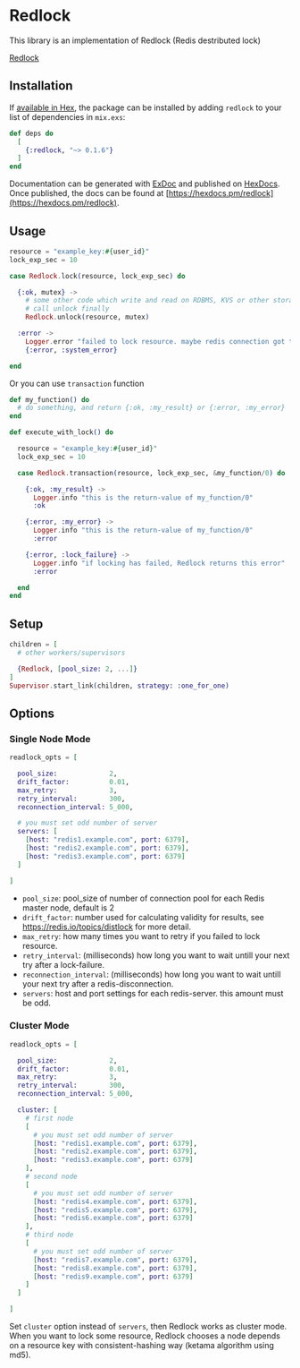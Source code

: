# Redlock

This library is an implementation of Redlock (Redis destributed lock)

[Redlock](https://redis.io/topics/distlock)

## Installation

If [available in Hex](https://hex.pm/docs/publish), the package can be installed
by adding `redlock` to your list of dependencies in `mix.exs`:

```elixir
def deps do
  [
    {:redlock, "~> 0.1.6"}
  ]
end
```

Documentation can be generated with [ExDoc](https://github.com/elixir-lang/ex_doc)
and published on [HexDocs](https://hexdocs.pm). Once published, the docs can
be found at [https://hexdocs.pm/redlock](https://hexdocs.pm/redlock).

## Usage

```elixir
resource = "example_key:#{user_id}"
lock_exp_sec = 10

case Redlock.lock(resource, lock_exp_sec) do

  {:ok, mutex} ->
    # some other code which write and read on RDBMS, KVS or other storage
    # call unlock finally
    Redlock.unlock(resource, mutex)

  :error ->
    Logger.error "failed to lock resource. maybe redis connection got trouble."
    {:error, :system_error}

end
```

Or you can use `transaction` function

```elixir
def my_function() do
  # do something, and return {:ok, :my_result} or {:error, :my_error}
end

def execute_with_lock() do

  resource = "example_key:#{user_id}"
  lock_exp_sec = 10

  case Redlock.transaction(resource, lock_exp_sec, &my_function/0) do

    {:ok, :my_result} ->
      Logger.info "this is the return-value of my_function/0"
      :ok

    {:error, :my_error} ->
      Logger.info "this is the return-value of my_function/0"
      :error

    {:error, :lock_failure} ->
      Logger.info "if locking has failed, Redlock returns this error"
      :error

  end
end
```

## Setup

```elixir
children = [
  # other workers/supervisors

  {Redlock, [pool_size: 2, ...]}
]
Supervisor.start_link(children, strategy: :one_for_one)
```

## Options

### Single Node Mode

```elixir
readlock_opts = [

  pool_size:             2,
  drift_factor:          0.01,
  max_retry:             3,
  retry_interval:        300,
  reconnection_interval: 5_000,

  # you must set odd number of server
  servers: [
    [host: "redis1.example.com", port: 6379],
    [host: "redis2.example.com", port: 6379],
    [host: "redis3.example.com", port: 6379]
  ]

]
```

- `pool_size`: pool_size of number of connection pool for each Redis master node, default is 2
- `drift_factor`: number used for calculating validity for results, see https://redis.io/topics/distlock for more detail.
- `max_retry`: how many times you want to retry if you failed to lock resource.
- `retry_interval`: (milliseconds) how long you want to wait untill your next try after a lock-failure.
- `reconnection_interval`: (milliseconds) how long you want to wait untill your next try after a redis-disconnection.
- `servers`: host and port settings for each redis-server. this amount must be odd.

### Cluster Mode

```elixir
readlock_opts = [

  pool_size:             2,
  drift_factor:          0.01,
  max_retry:             3,
  retry_interval:        300,
  reconnection_interval: 5_000,

  cluster: [
    # first node
    [
      # you must set odd number of server
      [host: "redis1.example.com", port: 6379],
      [host: "redis2.example.com", port: 6379],
      [host: "redis3.example.com", port: 6379]
    ],
    # second node
    [
      # you must set odd number of server
      [host: "redis4.example.com", port: 6379],
      [host: "redis5.example.com", port: 6379],
      [host: "redis6.example.com", port: 6379]
    ],
    # third node
    [
      # you must set odd number of server
      [host: "redis7.example.com", port: 6379],
      [host: "redis8.example.com", port: 6379],
      [host: "redis9.example.com", port: 6379]
    ]
  ]

]
```

Set `cluster` option instead of `servers`, then Redlock works as cluster mode.
When you want to lock some resource, Redlock chooses a node depends on a resource key with consistent-hashing way (ketama algorithm using md5).

